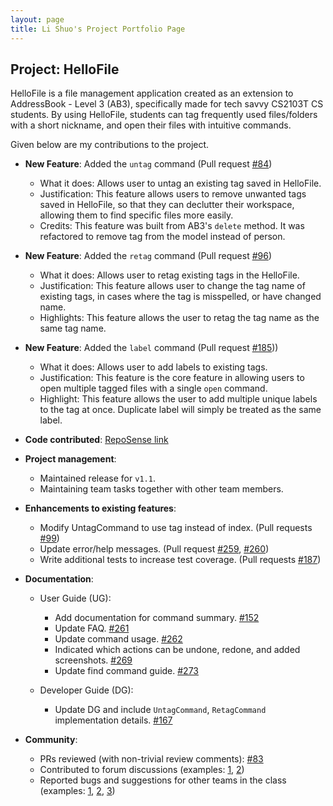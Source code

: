 ```yaml
---
layout: page
title: Li Shuo's Project Portfolio Page
---
```


## Project: HelloFile

HelloFile is a file management application created as an extension to AddressBook - Level 3 (AB3),
specifically made for tech savvy CS2103T CS students.
By using HelloFile, students can tag frequently used files/folders with a short nickname, and open their files
with intuitive commands.

Given below are my contributions to the project.

* **New Feature**: Added the `untag` command
(Pull request [\#84](https://github.com/AY2021S1-CS2103T-F12-1/tp/pull/84))
  * What it does: Allows user to untag an existing tag saved in HelloFile.
  * Justification: This feature allows users to remove unwanted tags saved in HelloFile, so that they can declutter
  their workspace, allowing them to find specific files more easily.
  * Credits: This feature was built from AB3's `delete` method.
  It was refactored to remove tag from the model instead of person.
  
* **New Feature**: Added the `retag` command
(Pull request [\#96](https://github.com/AY2021S1-CS2103T-F12-1/tp/pull/96))
  * What it does: Allows user to retag existing tags in the HelloFile.
  * Justification: This feature allows user to change the tag name of existing tags, in cases where the tag is 
  misspelled, or have changed name.
  * Highlights: This feature allows the user to retag the tag name as the same tag name.
  
* **New Feature**: Added the `label` command
(Pull request [\#185](https://github.com/AY2021S1-CS2103T-F12-1/tp/pull/185)))
  * What it does: Allows user to add labels to existing tags.
  * Justification: This feature is the core feature in allowing users to open multiple tagged files with a single `open`
  command.
  * Highlight: This feature allows the user to add multiple unique labels to the tag at once. Duplicate label will simply
  be treated as the same label.

* **Code contributed**: [RepoSense link](https://nus-cs2103-ay2021s1.github.io/tp-dashboard/#breakdown=true&search=li-s&sort=groupTitle&sortWithin=title&since=2020-08-14&timeframe=commit&mergegroup=&groupSelect=groupByRepos&checkedFileTypes=docs~functional-code~test-code~other&tabOpen=true&tabType=authorship&tabAuthor=li-s&tabRepo=AY2021S1-CS2103T-F12-1%2Ftp%5Bmaster%5D&authorshipIsMergeGroup=false&authorshipFileTypes=docs~functional-code~test-code)

* **Project management**:
  * Maintained release for `v1.1`.
  * Maintaining team tasks together with other team members.

* **Enhancements to existing features**:
  * Modify UntagCommand to use tag instead of index.
  (Pull requests [\#99](https://github.com/AY2021S1-CS2103T-F12-1/tp/pull/99))
  * Update error/help messages.
  (Pull request [\#259](https://github.com/AY2021S1-CS2103T-F12-1/tp/pull/259),
  [\#260](https://github.com/AY2021S1-CS2103T-F12-1/tp/pull/260))
  * Write additional tests to increase test coverage.
  (Pull requests [\#187](https://github.com/AY2021S1-CS2103T-F12-1/tp/pull/187))

* **Documentation**:
  * User Guide (UG):
    * Add documentation for command summary. [\#152](https://github.com/AY2021S1-CS2103T-F12-1/tp/pull/27)
    * Update FAQ. [\#261](https://github.com/AY2021S1-CS2103T-F12-1/tp/pull/261)
    * Update command usage. [\#262](https://github.com/AY2021S1-CS2103T-F12-1/tp/pull/262)
    * Indicated which actions can be undone, redone, and added screenshots. [\#269](https://github.com/AY2021S1-CS2103T-F12-1/tp/pull/269)
    * Update find command guide. [\#273](https://github.com/AY2021S1-CS2103T-F12-1/tp/pull/273)
    
  * Developer Guide (DG):
    * Update DG and include `UntagCommand`, `RetagCommand` implementation details. [\#167](https://github.com/AY2021S1-CS2103T-F12-1/tp/pull/167)

* **Community**:
  * PRs reviewed (with non-trivial review comments):
  [\#83](https://github.com/AY2021S1-CS2103T-F12-1/tp/pull/83)
  * Contributed to forum discussions
  (examples: [1](https://github.com/nus-cs2103-AY2021S1/forum/issues/129),
  [2](https://github.com/nus-cs2103-AY2021S1/forum/issues/156))
  * Reported bugs and suggestions for other teams in the class
  (examples: [1](https://github.com/li-s/ped/issues/7),
  [2](https://github.com/li-s/ped/issues/10),
  [3](https://github.com/li-s/ped/issues/11))